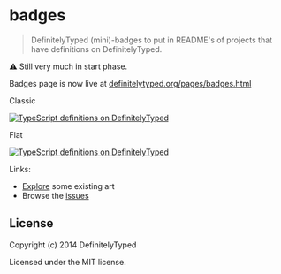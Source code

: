 # badges

> DefinitelyTyped (mini)-badges to put in README's of projects that have definitions on DefinitelyTyped.

:warning: Still very much in start phase.

Badges page is now live at [definitelytyped.org/pages/badges.html](http://definitelytyped.org/pages/badges.html)

Classic

[![TypeScript definitions on DefinitelyTyped](http://definitelytyped.org/badges/standard.svg)](http://definitelytyped.org)

Flat

[![TypeScript definitions on DefinitelyTyped](http://definitelytyped.org/badges/standard-flat.svg)](http://definitelytyped.org)

Links:

* [Explore](https://github.com/DefinitelyTyped/badges/blob/master/explore/explore.md) some existing art
* Browse the [issues](https://github.com/DefinitelyTyped/badges/issues)

## License

Copyright (c) 2014 DefinitelyTyped

Licensed under the MIT license.
